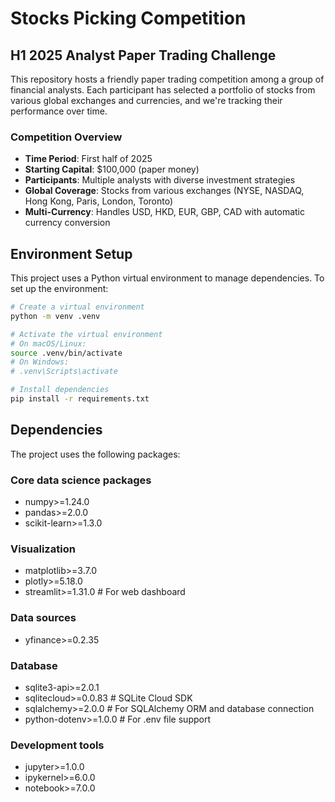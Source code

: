 # Stocks Picking Competition
## H1 2025 Analyst Paper Trading Challenge

This repository hosts a friendly paper trading competition among a group of financial analysts. Each participant has selected a portfolio of stocks from various global exchanges and currencies, and we're tracking their performance over time.

### Competition Overview
- **Time Period**: First half of 2025
- **Starting Capital**: $100,000 (paper money)
- **Participants**: Multiple analysts with diverse investment strategies
- **Global Coverage**: Stocks from various exchanges (NYSE, NASDAQ, Hong Kong, Paris, London, Toronto)
- **Multi-Currency**: Handles USD, HKD, EUR, GBP, CAD with automatic currency conversion

## Environment Setup

This project uses a Python virtual environment to manage dependencies. To set up the environment:

```bash
# Create a virtual environment
python -m venv .venv

# Activate the virtual environment
# On macOS/Linux:
source .venv/bin/activate
# On Windows:
# .venv\Scripts\activate

# Install dependencies
pip install -r requirements.txt
```

## Dependencies

The project uses the following packages:

### Core data science packages
- numpy>=1.24.0
- pandas>=2.0.0
- scikit-learn>=1.3.0

### Visualization
- matplotlib>=3.7.0
- plotly>=5.18.0
- streamlit>=1.31.0  # For web dashboard

### Data sources
- yfinance>=0.2.35

### Database
- sqlite3-api>=2.0.1
- sqlitecloud>=0.0.83  # SQLite Cloud SDK
- sqlalchemy>=2.0.0    # For SQLAlchemy ORM and database connection
- python-dotenv>=1.0.0  # For .env file support

### Development tools
- jupyter>=1.0.0
- ipykernel>=6.0.0
- notebook>=7.0.0
